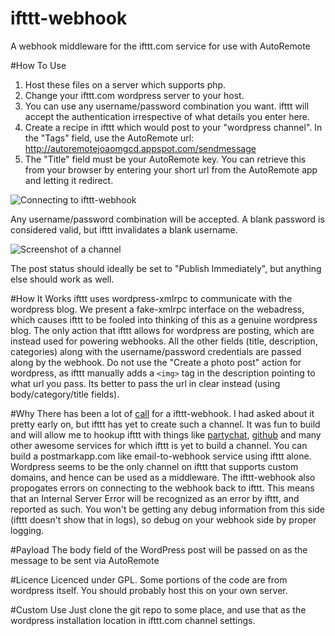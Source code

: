 ifttt-webhook
=============

A webhook middleware for the ifttt.com service for use with AutoRemote

#How To Use
1. Host these files on a server which supports php.
1. Change your ifttt.com wordpress server to your host.
2. You can use any username/password combination you want. ifttt will accept the authentication irrespective of what details you enter here.
3. Create a recipe in ifttt which would post to your "wordpress channel". In the "Tags" field, use the AutoRemote url: http://autoremotejoaomgcd.appspot.com/sendmessage
4. The "Title" field must be your AutoRemote key. You can retrieve this from your browser by entering your short url from the AutoRemote app and letting it redirect.

![Connecting to ifttt-webhook](http://i.imgur.com/RA0Jb.png "You can type in any username/password you want")

Any username/password combination will be accepted. A blank password is considered valid, but ifttt invalidates a blank username.

![Screenshot of a channel](http://i.imgur.com/5FaU1.png "Sample Channel for use as a webhook")

The post status should ideally be set to "Publish Immediately", but anything else should work as well.

#How It Works
ifttt uses wordpress-xmlrpc to communicate with the wordpress blog. We present a fake-xmlrpc interface on the webadress, which causes ifttt to be fooled into thinking of this as a genuine wordpress blog. The only action that ifttt allows for wordpress are posting, which are instead used for powering webhooks. All the other fields (title, description, categories) along with the username/password credentials are passed along by the webhook. Do not use the "Create a photo post" action for wordpress, as ifttt manually adds a `<img>` tag in the description pointing to what url you pass. Its better to pass the url in clear instead (using body/category/title fields).

#Why
There has been a lot of [call](http://blog.jazzychad.net/2012/08/05/ifttt-needs-webhooks-stat.html) for a ifttt-webhook. I had asked about it pretty early on, but ifttt has yet to create such a channel. It was fun to build and will allow me to hookup ifttt with things like [partychat][pc], [github](gh) and many other awesome services for which ifttt is yet to build a channel. You can build a postmarkapp.com like email-to-webhook service using ifttt alone. Wordpress seems to be the only channel on ifttt that supports custom domains, and hence can be used as a middleware. The ifttt-webhook also propogates errors on connecting to the webhook back to ifttt. This means that an Internal Server Error will be recognized as an error by ifttt, and reported as such. You won't be getting any debug information from this side (ifttt doesn't show that in logs), so debug on your webhook side by proper logging.

#Payload
The body field of the WordPress post will be passed on as the message to be sent via AutoRemote

#Licence
Licenced under GPL. Some portions of the code are from wordpress itself. You should probably host this on your own server.

#Custom Use
Just clone the git repo to some place, and use that as the wordpress installation location in ifttt.com channel settings.

[pc]: http://partychat-hooks.appspot.com/ "Partychat Hooks"
[gh]: https://help.github.com/articles/post-receive-hooks/ "Github Post receive hooks"
